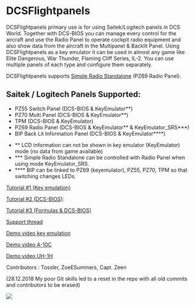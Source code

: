 # DCSFlightpanels

DCSFlightpanels primary use is for using Saitek/Logitech panels in DCS World.
Together with DCS-BIOS you can manage every control for the aircraft and use
the Radio Panel to operate cockpit radio equipment and also show data from the
aircraft in the Multipanel & Backlit Panel.
Using DCSFlightpanels as a key emulator it can be used in almost any game like
Elite Dangerous, War Thunder, Flaming Cliff Series, IL-2.
You can use multiple panels of each type and configure them separately.

DCSFlightpanels supports [Simple Radio Standalone](https://github.com/ciribob/DCS-SimpleRadioStandalone) (PZ69 Radio Panel).

Saitek / Logitech Panels Supported:
---------------------------------------------
* PZ55 Switch Panel (DCS-BIOS & KeyEmulator**)
* PZ70 Multi Panel (DCS-BIOS & KeyEmulator**)
* TPM (DCS-BIOS & KeyEmulator)
* PZ69 Radio Panel (DCS-BIOS & KeyEmulator** & KeyEmulator_SRS***)
* BIP Back Lit Information Panel (DCS-BIOS & KeyEmulator****)

- **	LCD information can not be shown in key emulator (KeyEmulator) mode (no data from game available)
- ***	Simple Radio Standalone can be controlled with Radio Panel when using mode KeyEmulator_SRS.
- ****	BIP can be linked to PZ69 (keyemulator), PZ55, PZ70, TPM so that switching changes LEDs.

[Tutorial #1 (Key emulation)](https://youtu.be/mgm0JfldgYs)

[Tutorial #2 (DCS-BIOS)](https://youtu.be/1CnmIdzqOJs): 

[Tutorial #3 (Formulas & DCS-BIOS)](https://youtu.be/ajvZLgPzD0M)

[Support thread](https://forums.eagle.ru/showthread.php?t=137670)

[Demo video key emulation](https://www.youtube.com/watch?v=_TurR-WTgkY)

[Demo video A-10C](https://www.youtube.com/watch?v=adaLWO-nTwU)

[Demo video UH-1H](https://www.youtube.com/watch?v=jQxLX7UHMR8)

Contributors : Tossler, ZoeESummers, Capt. Zeen

(28.12.2018 My poor Git skills led to a reset in the repo with all old commits and contributors to be erased)

[![](http://i67.tinypic.com/2qjddt3.jpg)](https://www.paypal.me/jerkerdahlblom)